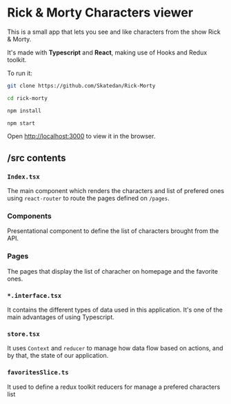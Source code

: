 # Rick & Morty Characters viewer

This is a small app that lets you see and like characters from the show Rick & Morty.

It's made with **Typescript** and **React**, making use of Hooks and Redux toolkit.

To run it:

```bash
git clone https://github.com/Skatedan/Rick-Morty

cd rick-morty

npm install

npm start
```

Open [http://localhost:3000](http://localhost:3000) to view it in the browser.

## /src contents

### `Index.tsx`

The main component which renders the characters and list of prefered ones using `react-router` to route the pages defined on `/pages`.

### Components

Presentational component to define the list of characters brought from the API.

### Pages

The pages that display the list of characher on homepage and the favorite ones.

### `*.interface.tsx`

It contains the different types of data used in this application. It's one of the main advantages of using Typescript.

### `store.tsx`

It uses `Context` and `reducer` to manage how data flow based on actions, and by that, the state of our application.

### `favoritesSlice.ts`
It used to define a redux toolkit reducers for manage a prefered characters list